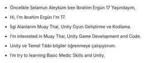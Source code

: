 - Öncelikle Selamun Aleyküm ben İbrahim Ergün 17 Yaşındayım,
- Hi, I’m ibrahim Ergün I'm 17.

-  İlgi Alanlarım Muay Thai, Unity Oyun Geliştirme ve Kodlama.
-  I’m interested in Muay Thai, Unity Game Development and Code.

-  Unity ve Temel Tıbbi bilgiler öğrenmeye çalışıyorum.
-  I’m try to learning Basic Medic Skills and Unity.
